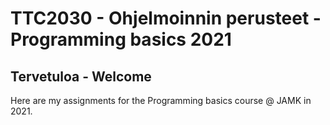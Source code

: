 # TTC2030 - Ohjelmoinnin perusteet - Programming basics 2021

## Tervetuloa - Welcome
Here are my assignments for the Programming basics course @ JAMK in 2021.
